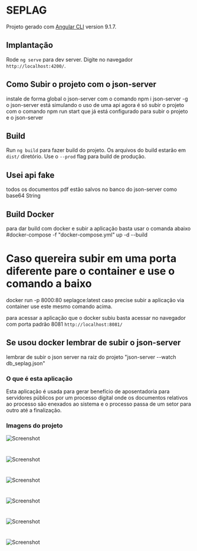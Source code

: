 # SEPLAG
Projeto gerado com [Angular CLI](https://github.com/angular/angular-cli) version 9.1.7.

## Implantação

Rode `ng serve` para dev server. Digite no navegador `http://localhost:4200/`.

## Como Subir o projeto com o json-server
instale de forma global o json-server com o comando npm i json-server -g
o json-server está simulando o uso de uma api
agora é só subir o projeto com o comando npm run start que já está configurado para subir o projeto e o json-server

## Build

Run `ng build` para fazer build do projeto. Os arquivos do build estarão em `dist/` diretório. Use o `--prod` flag para build de produção.

## Usei api fake
todos os documentos pdf estão salvos no banco do json-server como base64 String

## Build Docker
para dar build com docker e subir a aplicação basta usar o comanda abaixo
#docker-compose -f "docker-compose.yml" up -d --build

# Caso quereira subir em uma porta diferente pare o container e use o comando a baixo
docker run -p 8000:80 seplagce:latest
caso precise subir a aplicação via container use este mesmo comando acima.

para acessar a aplicação que o docker subiu basta acessar no navegador com porta padrão 8081
`http://localhost:8081/`

## Se usou docker lembrar de subir o json-server
lembrar de subir o json server na raiz do projeto "json-server --watch db_seplag.json"

### O que é esta aplicação
Esta aplicação é usada para gerar benefício de aposentadoria para servidores públicos por um processo digital
onde os documentos relativos ao processo são enexados ao sistema e o processo passa de um setor para outro até a finalização. 


### Imagens do projeto

![Screenshot](api_request/projeto_imagens/1.png)

#
![Screenshot](api_request/projeto_imagens/2.png)

#
![Screenshot](api_request/projeto_imagens/3.png)

#
![Screenshot](api_request/projeto_imagens/4.png)

#
![Screenshot](api_request/projeto_imagens/5.png)
#
![Screenshot](api_request/projeto_imagens/6.png)